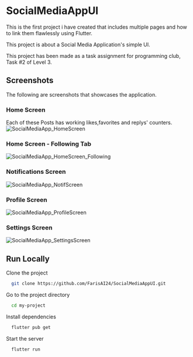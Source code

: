 # SocialMediaAppUI

This is the first project i have created that includes multiple pages and how to link them flawlessly using Flutter.

This project is about a Social Media Application's simple UI.

This project has been made as a task assignment for programming club, Task #2 of Level 3.



## Screenshots

The following are screenshots that showcases the application.

### Home Screen
Each of these Posts has working likes,favorites and replys' counters.
![SocialMediaApp_HomeScreen](https://github.com/FarisAI24/SocialMediaAppUI/assets/129112288/24f16f80-169d-4516-b81f-ae137e87b5dc)

### Home Screen - Following Tab
![SocialMediaApp_HomeScreen_Following](https://github.com/FarisAI24/SocialMediaAppUI/assets/129112288/9a367f6a-525a-441c-950e-f1c2c1f50435)


### Notifications Screen
![SocialMediaApp_NotifScreen](https://github.com/FarisAI24/SocialMediaAppUI/assets/129112288/1f81848c-d57b-447f-8f28-1cc563a16853)


### Profile Screen
![SocialMediaApp_ProfileScreen](https://github.com/FarisAI24/SocialMediaAppUI/assets/129112288/ea09f917-de4e-4542-8267-9069be1fda42)


### Settings Screen
![SocialMediaApp_SettingsScreen](https://github.com/FarisAI24/SocialMediaAppUI/assets/129112288/aee7215b-d213-40d5-9f9c-125d5a81313d)


## Run Locally

Clone the project

```bash
  git clone https://github.com/FarisAI24/SocialMediaAppUI.git
```

Go to the project directory

```bash
  cd my-project
```

Install dependencies

```bash
  flutter pub get
```

Start the server

```bash
  flutter run
```


